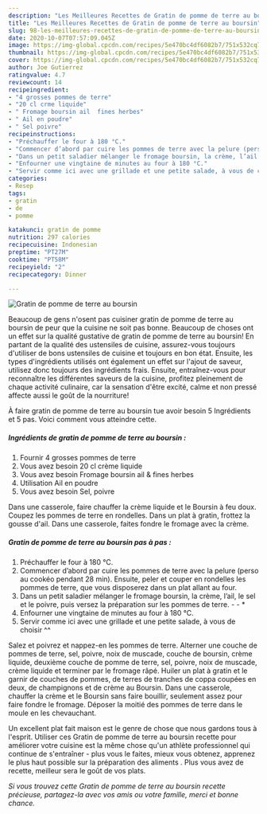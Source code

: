 ```yaml
---
description: "Les Meilleures Recettes de Gratin de pomme de terre au boursin"
title: "Les Meilleures Recettes de Gratin de pomme de terre au boursin"
slug: 98-les-meilleures-recettes-de-gratin-de-pomme-de-terre-au-boursin
date: 2020-10-07T07:57:09.045Z
image: https://img-global.cpcdn.com/recipes/5e470bc4df6082b7/751x532cq70/gratin-de-pomme-de-terre-au-boursin-photo-principale-de-la-recette.jpg
thumbnail: https://img-global.cpcdn.com/recipes/5e470bc4df6082b7/751x532cq70/gratin-de-pomme-de-terre-au-boursin-photo-principale-de-la-recette.jpg
cover: https://img-global.cpcdn.com/recipes/5e470bc4df6082b7/751x532cq70/gratin-de-pomme-de-terre-au-boursin-photo-principale-de-la-recette.jpg
author: Joe Gutierrez
ratingvalue: 4.7
reviewcount: 14
recipeingredient:
- "4 grosses pommes de terre"
- "20 cl crme liquide"
- " Fromage boursin ail  fines herbes"
- " Ail en poudre"
- " Sel poivre"
recipeinstructions:
- "Préchauffer le four à 180 °C."
- "Commencer d’abord par cuire les pommes de terre avec la pelure (perso au cookéo pendant 28 min). Ensuite, peler et couper en rondelles les pommes de terre, que vous disposerez dans un plat allant au four."
- "Dans un petit saladier mélanger le fromage boursin, la crème, l’ail, le sel et le poivre, puis versez la préparation sur les pommes de terre.  *"
- "Enfourner une vingtaine de minutes au four à 180 °C."
- "Servir comme ici avec une grillade et une petite salade, à vous de choisir ^^"
categories:
- Resep
tags:
- gratin
- de
- pomme

katakunci: gratin de pomme 
nutrition: 297 calories
recipecuisine: Indonesian
preptime: "PT27M"
cooktime: "PT58M"
recipeyield: "2"
recipecategory: Dinner

---
```



![Gratin de pomme de terre au boursin](https://img-global.cpcdn.com/recipes/5e470bc4df6082b7/751x532cq70/gratin-de-pomme-de-terre-au-boursin-photo-principale-de-la-recette.jpg)

Beaucoup de gens n'osent pas cuisiner gratin de pomme de terre au boursin de peur que la cuisine ne soit pas bonne. Beaucoup de choses ont un effet sur la qualité gustative de gratin de pomme de terre au boursin! En partant de la qualité des ustensiles de cuisine, assurez-vous toujours d'utiliser de bons ustensiles de cuisine et toujours en bon état. Ensuite, les types d'ingrédients utilisés ont également un effet sur l'ajout de saveur, utilisez donc toujours des ingrédients frais. Ensuite, entraînez-vous pour reconnaître les différentes saveurs de la cuisine, profitez pleinement de chaque activité culinaire, car la sensation d'être excité, calme et non pressé affecte aussi le goût de la nourriture!

<!--inarticleads1-->

À faire gratin de pomme de terre au boursin tue avoir besoin 5 Ingrédients et 5 pas. Voici comment vous atteindre cette.

##### Ingrédients de gratin de pomme de terre au boursin :

1. Fournir 4 grosses pommes de terre
1. Vous avez besoin 20 cl crème liquide
1. Vous avez besoin  Fromage boursin ail &amp; fines herbes
1. Utilisation  Ail en poudre
1. Vous avez besoin  Sel, poivre


Dans une casserole, faire chauffer la crème liquide et le Boursin à feu doux. Coupez les pommes de terre en rondelles. Dans un plat à gratin, frottez la gousse d&#39;ail. Dans une casserole, faites fondre le fromage avec la crème. 

<!--inarticleads2-->

##### Gratin de pomme de terre au boursin pas à pas :

1. Préchauffer le four à 180 °C.
1. Commencer d’abord par cuire les pommes de terre avec la pelure (perso au cookéo pendant 28 min). Ensuite, peler et couper en rondelles les pommes de terre, que vous disposerez dans un plat allant au four.
1. Dans un petit saladier mélanger le fromage boursin, la crème, l’ail, le sel et le poivre, puis versez la préparation sur les pommes de terre. -  - *
1. Enfourner une vingtaine de minutes au four à 180 °C.
1. Servir comme ici avec une grillade et une petite salade, à vous de choisir ^^


Salez et poivrez et nappez-en les pommes de terre. Alterner une couche de pommes de terre, sel, poivre, noix de muscade, couche de boursin, crème liquide, deuxième couche de pomme de terre, sel, poivre, noix de muscade, crème liquide et terminer par le fromage râpé. Huiler un plat à gratin et le garnir de couches de pommes, de terres de tranches de coppa coupées en deux, de champignons et de crème au Boursin. Dans une casserole, chauffer la crème et le Boursin sans faire bouillir, seulement assez pour faire fondre le fromage. Déposer la moitié des pommes de terre dans le moule en les chevauchant. 

<!--inarticleads1-->

<p>
Un excellent plat fait maison est le genre de chose que nous gardons tous à l'esprit. Utiliser ces Gratin de pomme de terre au boursin recette pour améliorer votre cuisine est la même chose qu'un athlète professionnel qui continue de s'entraîner - plus vous le faites, mieux vous obtenez, apprenez le plus haut possible sur la préparation des aliments . Plus vous avez de recette, meilleur sera le goût de vos plats.
</p>

<p>
<i>Si vous trouvez cette Gratin de pomme de terre au boursin recette précieuse, partagez-la avec vos amis ou votre famille, merci et bonne chance.</i>
</p>
